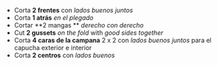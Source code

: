 
 - Corta **2 frentes** con _lados buenos juntos_
 - Corta **1 atrás** _en el plegado_
 - Cortar **2 mangas ** _derecho con derecho_
 - Cut **2 gussets** _on the fold_ with _good sides together_
 - Corta **4 caras de la campana** 2 x 2 con _lados buenos juntos_ para el capucha exterior e interior
 - Corta **2 centros** con _lados buenos_

